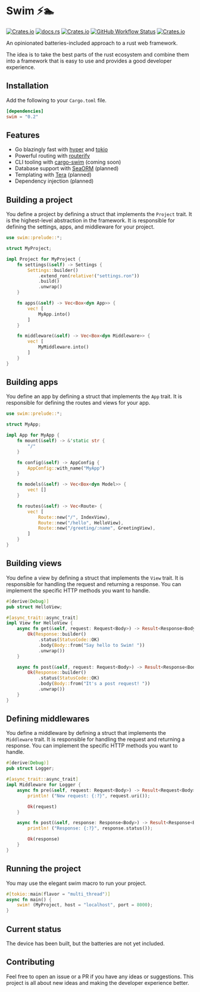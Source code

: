# Swim ⚡🏊

[![Crates.io](https://img.shields.io/crates/v/swim)](https://crates.io/crates/swim)
[![docs.rs](https://img.shields.io/docsrs/swim)](https://docs.rs/swim)
[![Crates.io](https://img.shields.io/crates/d/swim)](https://crates.io/crates/swim)
[![GitHub Workflow Status](https://img.shields.io/github/actions/workflow/status/SyedAhkam/swim/build-and-test.yml?style=plastic)](https://github.com/SyedAhkam/swim/actions/workflows/build-and-test.yml)
[![Crates.io](https://img.shields.io/crates/l/swim)](LICENSE)

<!-- cargo-rdme start -->

An opinionated batteries-included approach to a rust web framework.

The idea is to take the best parts of the rust ecosystem and combine them into a framework that is easy to use and provides a good developer experience.

## Installation

Add the following to your `Cargo.toml` file.

```toml
[dependencies]
swim = "0.2"
```

## Features

- Go blazingly fast with [hyper](https://github.com/hyperium/hyper) and [tokio](https://github.com/tokio-rs/tokio)
- Powerful routing with [routerify](https://github.com/routerify/routerify)
- CLI tooling with [cargo-swim](cargo-swim) (coming soon)
- Database support with [SeaORM](https://github.com/SeaQL/sea-orm) (planned)
- Templating with [Tera](https://github.com/Keats/tera) (planned)
- Dependency injection (planned)

## Building a project

You define a project by defining a struct that implements the `Project` trait. It is the highest-level abstraction in the framework. It is responsible for defining the settings, apps, and middleware for your project.

```rust
use swim::prelude::*;

struct MyProject;

impl Project for MyProject {
    fn settings(&self) -> Settings {
        Settings::builder()
            .extend_ron(relative!("settings.ron"))
            .build()
            .unwrap()
    }

    fn apps(&self) -> Vec<Box<dyn App>> {
        vec! [
            MyApp.into()
        ]
    }

    fn middleware(&self) -> Vec<Box<dyn Middleware>> {
        vec! [
            MyMiddleware.into()
        ]
    }
}

```

## Building apps

You define an app by defining a struct that implements the `App` trait. It is responsible for defining the routes and views for your app.

```rust
use swim::prelude::*;

struct MyApp;

impl App for MyApp {
    fn mount(&self) -> &'static str {
        "/"
    }

    fn config(&self) -> AppConfig {
        AppConfig::with_name("MyApp")
    }

    fn models(&self) -> Vec<Box<dyn Model>> {
        vec! []
    }

    fn routes(&self) -> Vec<Route> {
        vec! [
            Route::new("/", IndexView),
            Route::new("/hello", HelloView),
            Route::new("/greeting/:name", GreetingView),
        ]
    }
}

```

## Building views

You define a view by defining a struct that implements the `View` trait. It is responsible for handling the request and returning a response. You can implement the specific HTTP methods you want to handle.

```rust
#[derive(Debug)]
pub struct HelloView;

#[async_trait::async_trait]
impl View for HelloView {
    async fn get(&self, request: Request<Body>) -> Result<Response<Body>> {
        Ok(Response::builder()
            .status(StatusCode::OK)
            .body(Body::from("Say hello to Swim! "))
            .unwrap())
    }

    async fn post(&self, request: Request<Body>) -> Result<Response<Body>> {
        Ok(Response::builder()
            .status(StatusCode::OK)
            .body(Body::from("It's a post request! "))
            .unwrap())
    }
}

```

## Defining middlewares

You define a middleware by defining a struct that implements the `Middleware` trait. It is responsible for handling the request and returning a response. You can implement the specific HTTP methods you want to handle.

```rust
#[derive(Debug)]
pub struct Logger;

#[async_trait::async_trait]
impl Middleware for Logger {
    async fn pre(&self, request: Request<Body>) -> Result<Request<Body>> {
        println! ("New request: {:?}", request.uri());

        Ok(request)
    }

    async fn post(&self, response: Response<Body>) -> Result<Response<Body>> {
        println! ("Response: {:?}", response.status());

        Ok(response)
    }
}
```

## Running the project

You may use the elegant swim macro to run your project.

```rust
#[tokio::main(flavor = "multi_thread")]
async fn main() {
    swim! (MyProject, host = "localhost", port = 8000);
}
```

<!-- cargo-rdme end -->


## Current status

The device has been built, but the batteries are not yet included.

## Contributing

Feel free to open an issue or a PR if you have any ideas or suggestions. This project is all about new ideas and making the developer experience better.
